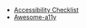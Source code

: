 - [Accessibility Checklist](http://romeo.elsevier.com/accessibility_checklist/)
- [Awesome-a11y](https://github.com/brunopulis/awesome-a11y)
